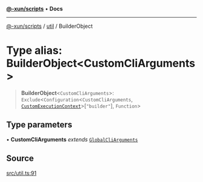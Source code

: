 [**@-xun/scripts**](../../README.md) • **Docs**

***

[@-xun/scripts](../../README.md) / [util](../README.md) / BuilderObject

# Type alias: BuilderObject\<CustomCliArguments\>

> **BuilderObject**\<`CustomCliArguments`\>: `Exclude`\<`Configuration`\<`CustomCliArguments`, [`CustomExecutionContext`](../../configure/type-aliases/CustomExecutionContext.md)\>\[`"builder"`\], `Function`\>

## Type parameters

• **CustomCliArguments** *extends* [`GlobalCliArguments`](GlobalCliArguments.md)

## Source

[src/util.ts:91](https://github.com/Xunnamius/xscripts/blob/b453fa840778101fac1e5f79d0e006f610b3882e/src/util.ts#L91)
